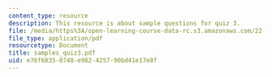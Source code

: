 ```yaml
---
content_type: resource
description: This resource is about sample questions for quiz 3.
file: /media/https%3A/open-learning-course-data-rc.s3.amazonaws.com/22-101-applied-nuclear-physics-fall-2006/e76f68350748e982425790bd41e17e8f_samples_quiz3.pdf
file_type: application/pdf
resourcetype: Document
title: samples_quiz3.pdf
uid: e76f6835-0748-e982-4257-90bd41e17e8f
---
```

